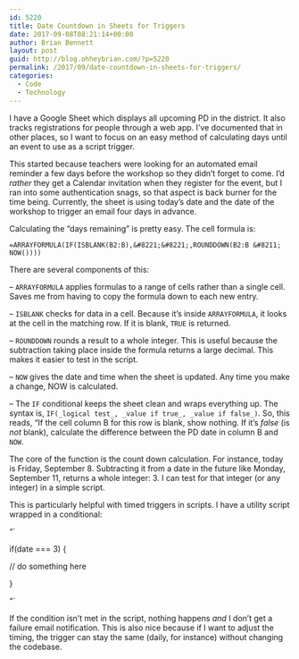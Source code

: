 ```yaml
---
id: 5220
title: Date Countdown in Sheets for Triggers
date: 2017-09-08T08:21:14+00:00
author: Brian Bennett
layout: post
guid: http://blog.ohheybrian.com/?p=5220
permalink: /2017/09/date-countdown-in-sheets-for-triggers/
categories:
  - Code
  - Technology
---
```

I have a Google Sheet which displays all upcoming PD in the district. It also tracks registrations for people through a web app. I&#8217;ve documented that in other places, so I want to focus on an easy method of calculating days until an event to use as a script trigger.

This started because teachers were looking for an automated email reminder a few days before the workshop so they didn&#8217;t forget to come. I&#8217;d _rather_ they get a Calendar invitation when they register for the event, but I ran into some authentication snags, so that aspect is back burner for the time being. Currently, the sheet is using today&#8217;s date and the date of the workshop to trigger an email four days in advance.

Calculating the &#8220;days remaining&#8221; is pretty easy. The cell formula is:

`=ARRAYFORMULA(IF(ISBLANK(B2:B),&#8221;&#8221;,ROUNDDOWN(B2:B &#8211; NOW())))`

There are several components of this:

&#8211; `ARRAYFORMULA` applies formulas to a range of cells rather than a single cell. Saves me from having to copy the formula down to each new entry.

&#8211; `ISBLANK` checks for data in a cell. Because it&#8217;s inside `ARRAYFORMULA`, it looks at the cell in the matching row. If it is blank, `TRUE` is returned.

&#8211; `ROUNDDOWN` rounds a result to a whole integer. This is useful because the subtraction taking place inside the formula returns a large decimal. This makes it easier to test in the script.

&#8211; `NOW` gives the date and time when the sheet is updated. Any time you make a change, NOW is calculated.

&#8211; The `IF` conditional keeps the sheet clean and wraps everything up. The syntax is, `IF(_logical test_, _value if true_, _value if false_)`. So, this reads, &#8220;If the cell column B for this row is blank, show nothing. If it&#8217;s _false_ (is _not_ blank), calculate the difference between the PD date in column B and `NOW`.

The core of the function is the count down calculation. For instance, today is Friday, September 8. Subtracting it from a date in the future like Monday, September 11, returns a whole integer: 3. I can test for that integer (or any integer) in a simple script.

This is particularly helpful with timed triggers in scripts. I have a utility script wrapped in a conditional:

&#8220;`

if(date === 3) {

// do something here

}

&#8220;`

If the condition isn&#8217;t met in the script, nothing happens _and_ I don&#8217;t get a failure email notification. This is also nice because if I want to adjust the timing, the trigger can stay the same (daily, for instance) without changing the codebase.
